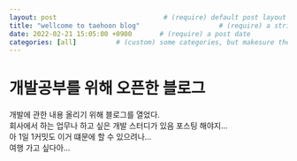 ```yaml
---
layout: post                           # (require) default post layout
title: "wellcome to taehoon blog"                    # (require) a string title
date: 2022-02-21 15:05:00 +0900       # (require) a post date
categories: [all]          # (custom) some categories, but makesure these categories already exists inside path of `category/`
---
```


# 개발공부를 위해 오픈한 블로그
개발에 관한 내용 올리기 위해 블로그를 열었다.  
회사에서 하는 업무나 하고 싶은 개발 스터디가 있음 포스팅 해야지...  
아 1일 1커밋도 이거 떄문에 할 수 있으려나...  
여행 가고 싶다아...  
